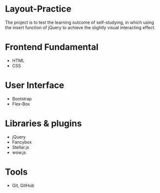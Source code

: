 # Layout-Practice

The project is to test the learning outcome of self-studying, in which using the insert function of jQuery to achieve the slightly visual interacting effect.

# Frontend Fundamental

- HTML
- CSS

# User Interface

- Bootstrap
- Flex-Box

# Libraries & plugins

- jQuery
- Fancybox
- Stellar.js
- wow.js

# Tools

- Git, GitHub
